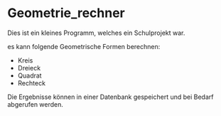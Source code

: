 # Geometrie_rechner

Dies ist ein kleines Programm, welches ein Schulprojekt war.

es kann folgende Geometrische Formen berechnen:
- Kreis
- Dreieck
- Quadrat
- Rechteck

Die Ergebnisse können in einer Datenbank gespeichert und bei Bedarf abgerufen werden.
